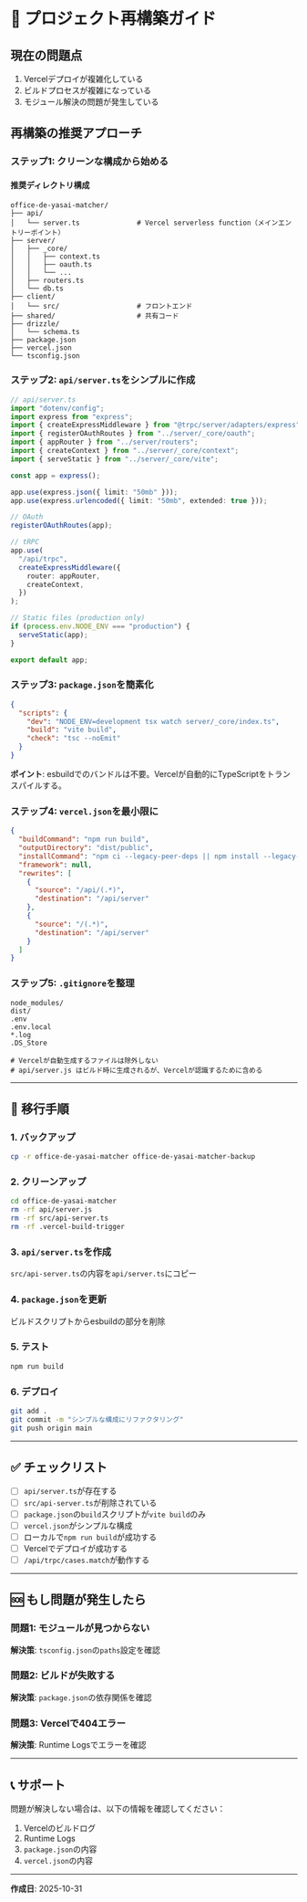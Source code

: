 # 🚀 プロジェクト再構築ガイド

## 現在の問題点

1. Vercelデプロイが複雑化している
2. ビルドプロセスが複雑になっている
3. モジュール解決の問題が発生している

## 再構築の推奨アプローチ

### ステップ1: クリーンな構成から始める

#### 推奨ディレクトリ構成
```
office-de-yasai-matcher/
├── api/
│   └── server.ts              # Vercel serverless function（メインエントリーポイント）
├── server/
│   ├── _core/
│   │   ├── context.ts
│   │   ├── oauth.ts
│   │   └── ...
│   ├── routers.ts
│   └── db.ts
├── client/
│   └── src/                   # フロントエンド
├── shared/                    # 共有コード
├── drizzle/
│   └── schema.ts
├── package.json
├── vercel.json
└── tsconfig.json
```

### ステップ2: `api/server.ts`をシンプルに作成

```typescript
// api/server.ts
import "dotenv/config";
import express from "express";
import { createExpressMiddleware } from "@trpc/server/adapters/express";
import { registerOAuthRoutes } from "../server/_core/oauth";
import { appRouter } from "../server/routers";
import { createContext } from "../server/_core/context";
import { serveStatic } from "../server/_core/vite";

const app = express();

app.use(express.json({ limit: "50mb" }));
app.use(express.urlencoded({ limit: "50mb", extended: true }));

// OAuth
registerOAuthRoutes(app);

// tRPC
app.use(
  "/api/trpc",
  createExpressMiddleware({
    router: appRouter,
    createContext,
  })
);

// Static files (production only)
if (process.env.NODE_ENV === "production") {
  serveStatic(app);
}

export default app;
```

### ステップ3: `package.json`を簡素化

```json
{
  "scripts": {
    "dev": "NODE_ENV=development tsx watch server/_core/index.ts",
    "build": "vite build",
    "check": "tsc --noEmit"
  }
}
```

**ポイント**: esbuildでのバンドルは不要。Vercelが自動的にTypeScriptをトランスパイルする。

### ステップ4: `vercel.json`を最小限に

```json
{
  "buildCommand": "npm run build",
  "outputDirectory": "dist/public",
  "installCommand": "npm ci --legacy-peer-deps || npm install --legacy-peer-deps",
  "framework": null,
  "rewrites": [
    {
      "source": "/api/(.*)",
      "destination": "/api/server"
    },
    {
      "source": "/(.*)",
      "destination": "/api/server"
    }
  ]
}
```

### ステップ5: `.gitignore`を整理

```
node_modules/
dist/
.env
.env.local
*.log
.DS_Store

# Vercelが自動生成するファイルは除外しない
# api/server.js はビルド時に生成されるが、Vercelが認識するために含める
```

---

## 🔄 移行手順

### 1. バックアップ
```bash
cp -r office-de-yasai-matcher office-de-yasai-matcher-backup
```

### 2. クリーンアップ
```bash
cd office-de-yasai-matcher
rm -rf api/server.js
rm -rf src/api-server.ts
rm -rf .vercel-build-trigger
```

### 3. `api/server.ts`を作成
`src/api-server.ts`の内容を`api/server.ts`にコピー

### 4. `package.json`を更新
ビルドスクリプトからesbuildの部分を削除

### 5. テスト
```bash
npm run build
```

### 6. デプロイ
```bash
git add .
git commit -m "シンプルな構成にリファクタリング"
git push origin main
```

---

## ✅ チェックリスト

- [ ] `api/server.ts`が存在する
- [ ] `src/api-server.ts`が削除されている
- [ ] `package.json`の`build`スクリプトが`vite build`のみ
- [ ] `vercel.json`がシンプルな構成
- [ ] ローカルで`npm run build`が成功する
- [ ] Vercelでデプロイが成功する
- [ ] `/api/trpc/cases.match`が動作する

---

## 🆘 もし問題が発生したら

### 問題1: モジュールが見つからない
**解決策**: `tsconfig.json`の`paths`設定を確認

### 問題2: ビルドが失敗する
**解決策**: `package.json`の依存関係を確認

### 問題3: Vercelで404エラー
**解決策**: Runtime Logsでエラーを確認

---

## 📞 サポート

問題が解決しない場合は、以下の情報を確認してください：

1. Vercelのビルドログ
2. Runtime Logs
3. `package.json`の内容
4. `vercel.json`の内容

---

**作成日**: 2025-10-31

